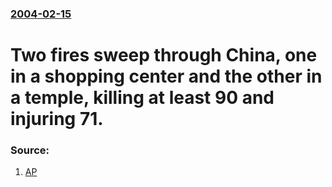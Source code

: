 ### [2004-02-15](/news/2004/02/15/index.md)

#  Two fires sweep through China, one in a shopping center and the other in a temple, killing at least 90 and injuring 71. 




### Source:

1. [AP](http://apnews.myway.com//article/20040215/D80NOIU00.html)

